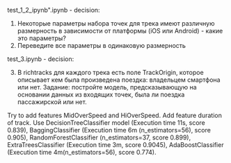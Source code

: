test_1_2_ipynb".ipynb - decision:
1) Некоторые параметры набора точек для трека имеют различную размерность в зависимости от платформы (iOS или Android) - какие это параметры?
2) Переведите все параметры в одинаковую размерность

test_3.ipynb - decision:

3) В richtracks для каждого трека есть поле TrackOrigin, которое описывает кем была произведена поездка: владельцем смартфона или нет. 
Задание: постройте модель, предсказывающую на основании данных из входящих точек, была ли поездка пассажирской или нет.

Try to add features MidOverSpeed and HiOverSpeed.
Add feature duration of track.
Use DecisionTreeClassifier model (Execution time 11s, score 0.839),
BaggingClassifier (Execution time 6m (n_estimators=56), score 0.905),
RandomForestClassifier (n_estimators=37, score 0.899),
ExtraTreesClassifier (Execution time 3m, score 0.9045),
AdaBoostClassifier (Execution time 4m(n_estimators=56), score 0.774).
